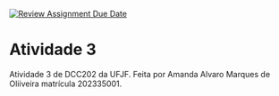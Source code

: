 [![Review Assignment Due Date](https://classroom.github.com/assets/deadline-readme-button-24ddc0f5d75046c5622901739e7c5dd533143b0c8e959d652212380cedb1ea36.svg)](https://classroom.github.com/a/yBmgqoZR)
# Atividade 3

Atividade 3 de DCC202 da UFJF. Feita por Amanda Alvaro Marques de Oliiveira matrícula 202335001.
